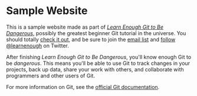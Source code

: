 # Sample Website

This is a sample website made as part of [*Learn Enough Git to Be Dangerous*](http://learnenough.com/git-tutuorial), possibly the greatest beginner Git tutorial in the universe. You should totally [check it out](http://learnenough.com/git-tutuorial), and be sure to join the [email list](http://learnenough.com#email_list) and [follow @learnenough](http://twitter.com/learnenough) on Twitter.

After finishing *Learn Enough Git to Be Dangerous*, you'll know enough Git to be *dangerous*. This means you'll be able to use Git to track changes in your projects, back up data, share your work with others, and collaborate with programmers and other users of Git.

For more information on Git, see the
[official Git documentation](https://git-scm.com/).
